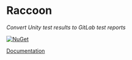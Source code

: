 # Raccoon

*Convert Unity test results to GitLab test reports*

[![NuGet](https://img.shields.io/nuget/v/Andtech.Raccoon)](https://nuget.org/packages/Andtech.Raccoon)

[Documentation](https://andtechstudios.github.io/docs/raccoon)
